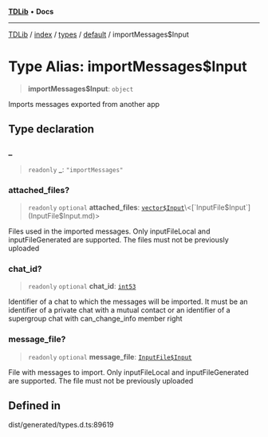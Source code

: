 [**TDLib**](../../../../../../README.md) • **Docs**

***

[TDLib](../../../../../../modules.md) / [index](../../../../../README.md) / [types](../../../README.md) / [default](../README.md) / importMessages$Input

# Type Alias: importMessages$Input

> **importMessages$Input**: `object`

Imports messages exported from another app

## Type declaration

### \_

> `readonly` **\_**: `"importMessages"`

### attached\_files?

> `readonly` `optional` **attached\_files**: [`vector$Input`](vector$Input.md)\<[`InputFile$Input`](InputFile$Input.md)\>

Files used in the imported messages. Only inputFileLocal and inputFileGenerated are supported. The files must not be previously uploaded

### chat\_id?

> `readonly` `optional` **chat\_id**: [`int53`](int53-1.md)

Identifier of a chat to which the messages will be imported. It must be an identifier of a private chat with a mutual contact or an identifier of a supergroup chat with can_change_info member right

### message\_file?

> `readonly` `optional` **message\_file**: [`InputFile$Input`](InputFile$Input.md)

File with messages to import. Only inputFileLocal and inputFileGenerated are supported. The file must not be previously uploaded

## Defined in

dist/generated/types.d.ts:89619
